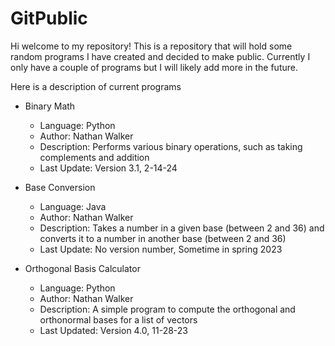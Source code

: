 # GitPublic
Hi welcome to my repository! This is a repository that will hold some random programs I have created and decided to make public. 
Currently I only have a couple of programs but I will likely add more in the future.

Here is a description of current programs
- Binary Math
  + Language: Python
  + Author: Nathan Walker
  + Description: Performs various binary operations, such as taking complements and addition
  + Last Update: Version 3.1, 2-14-24

- Base Conversion
  + Language: Java
  + Author: Nathan Walker
  + Description: Takes a number in a given base (between 2 and 36) and converts it to a number in another base (between 2 and 36)
  + Last Update: No version number, Sometime in spring 2023

- Orthogonal Basis Calculator
  + Language: Python
  + Author: Nathan Walker
  + Description: A simple program to compute the orthogonal and orthonormal bases for a list of vectors
  + Last Updated: Version 4.0, 11-28-23